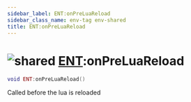 ```yaml
---
sidebar_label: ENT:onPreLuaReload
sidebar_class_name: env-tag env-shared
title: ENT:onPreLuaReload
---
```


# <img src='/img/wiki/shared.png' alt='shared' classname='env-tag' /> [ENT](../ent/README.md):onPreLuaReload

```lua
void ENT:onPreLuaReload()
```

Called before the lua is reloaded<br/>
